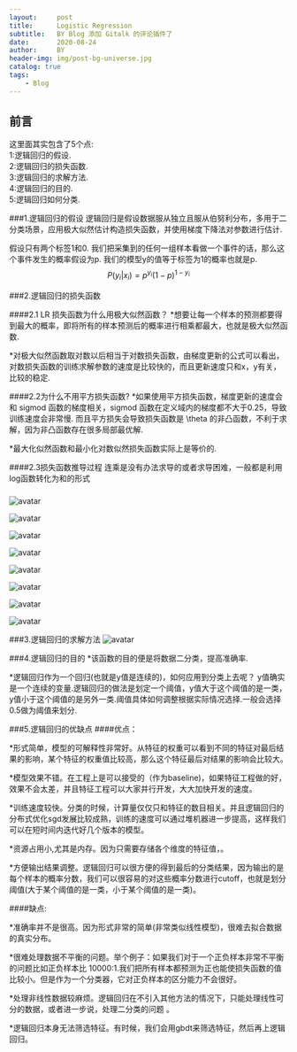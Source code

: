 ```yaml
---
layout:     post
title:      Logistic Regression
subtitle:   BY Blog 添加 Gitalk 的评论插件了
date:       2020-08-24
author:     BY
header-img: img/post-bg-universe.jpg
catalog: true
tags:
    - Blog
---
```



## 前言

这里面其实包含了5个点:\
1:逻辑回归的假设.\
2:逻辑回归的损失函数.\
3:逻辑回归的求解方法.\
4:逻辑回归的目的.\
5:逻辑回归如何分类.



###1.逻辑回归的假设
逻辑回归是假设数据服从独立且服从伯努利分布，多用于二分类场景，应用极大似然估计构造损失函数，并使用梯度下降法对参数进行估计.

假设只有两个标签1和0. 我们把采集到的任何一组样本看做一个事件的话，那么这个事件发生的概率假设为p.
我们的模型y的值等于标签为1的概率也就是p.\
$$P(y_{i}|x_{i})=p^{y_{i}}(1-p)^{1-y_{i}}$$


###2.逻辑回归的损失函数

####2.1 LR 损失函数为什么用极大似然函数？
*想要让每一个样本的预测都要得到最大的概率，即将所有的样本预测后的概率进行相乘都最大，也就是极大似然函数.
 
*对极大似然函数取对数以后相当于对数损失函数，由梯度更新的公式可以看出，对数损失函数的训练求解参数的速度是比较快的，而且更新速度只和x，y有关，比较的稳定.

####2.2为什么不用平方损失函数?
*如果使用平方损失函数，梯度更新的速度会和 sigmod 函数的梯度相关，sigmod 函数在定义域内的梯度都不大于0.25，导致训练速度会非常慢.
而且平方损失会导致损失函数是 \theta 的非凸函数，不利于求解，因为非凸函数存在很多局部最优解.

*最大化似然函数和最小化对数似然损失函数实际上是等价的.

####2.3损失函数推导过程
连乘是没有办法求导的或者求导困难，一般都是利用log函数转化为和的形式
###
![avatar](../pictures/LR/LR1.png)

![avatar](../pictures/LR/LR2.png)

![avatar](../pictures/LR/LR3.png)

![avatar](../pictures/LR/LR4.png)

![avatar](../pictures/LR/LR5.png)

![avatar](../pictures/LR/LR6.png)

![avatar](../pictures/LR/LR7.png)

![avatar](../pictures/LR/LR8.png)

###3.逻辑回归的求解方法
![avatar](../pictures/LR/LR9.png)


###4.逻辑回归的目的
*该函数的目的便是将数据二分类，提高准确率.

*逻辑回归作为一个回归(也就是y值是连续的)，如何应用到分类上去呢？
y值确实是一个连续的变量.逻辑回归的做法是划定一个阈值，y值大于这个阈值的是一类，y值小于这个阈值的是另外一类.阈值具体如何调整根据实际情况选择.一般会选择0.5做为阈值来划分.

###5.逻辑回归的优缺点
####优点：

*形式简单，模型的可解释性非常好。从特征的权重可以看到不同的特征对最后结果的影响，某个特征的权重值比较高，那么这个特征最后对结果的影响会比较大。

*模型效果不错。在工程上是可以接受的（作为baseline)，如果特征工程做的好，效果不会太差，并且特征工程可以大家并行开发，大大加快开发的速度。

*训练速度较快。分类的时候，计算量仅仅只和特征的数目相关。并且逻辑回归的分布式优化sgd发展比较成熟，训练的速度可以通过堆机器进一步提高，这样我们可以在短时间内迭代好几个版本的模型。

*资源占用小,尤其是内存。因为只需要存储各个维度的特征值，。

*方便输出结果调整。逻辑回归可以很方便的得到最后的分类结果，因为输出的是每个样本的概率分数，我们可以很容易的对这些概率分数进行cutoff，也就是划分阈值(大于某个阈值的是一类，小于某个阈值的是一类)。

####缺点:

*准确率并不是很高。因为形式非常的简单(非常类似线性模型)，很难去拟合数据的真实分布。

*很难处理数据不平衡的问题。举个例子：如果我们对于一个正负样本非常不平衡的问题比如正负样本比 10000:1.我们把所有样本都预测为正也能使损失函数的值比较小。但是作为一个分类器，它对正负样本的区分能力不会很好。

*处理非线性数据较麻烦。逻辑回归在不引入其他方法的情况下，只能处理线性可分的数据，或者进一步说，处理二分类的问题 。

*逻辑回归本身无法筛选特征。有时候，我们会用gbdt来筛选特征，然后再上逻辑回归。



























<script type="text/javascript" src="http://cdn.mathjax.org/mathjax/latest/MathJax.js?config=default"></script>